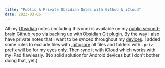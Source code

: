 ```yaml
---
title: "Public & Private Obsidian Notes with Github & iCloud"
date: 2023-03-06
---
```


All my [Obsidian](Obsidian.md) notes (including this one) is available on my [public second-brain Github repo](https://github.com/narze/second-brain) via backing up with [Obsidian Git plugin](https://github.com/denolehov/obsidian-git). By the way I also have private notes that I want to be synced throughout my [devices](uses.md). I added some rules to exclude files with [.gitignore](https://github.com/narze/second-brain/blob/main/.gitignore) all files and folders with `.priv` prefix will be for my eyes only. Then sync it with iCloud which works with my iPad flawlessly. (No solid solution for Android devices but I don't bother doing that, yet.)